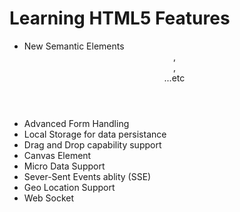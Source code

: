 # Learning HTML5 Features
- New Semantic Elements <header>,<footer>,<section>...etc
- Advanced Form Handling
- Local Storage for data persistance
- Drag and Drop capability support
- Canvas Element
- Micro Data Support
- Sever-Sent Events ablity (SSE)
- Geo Location Support
- Web Socket
